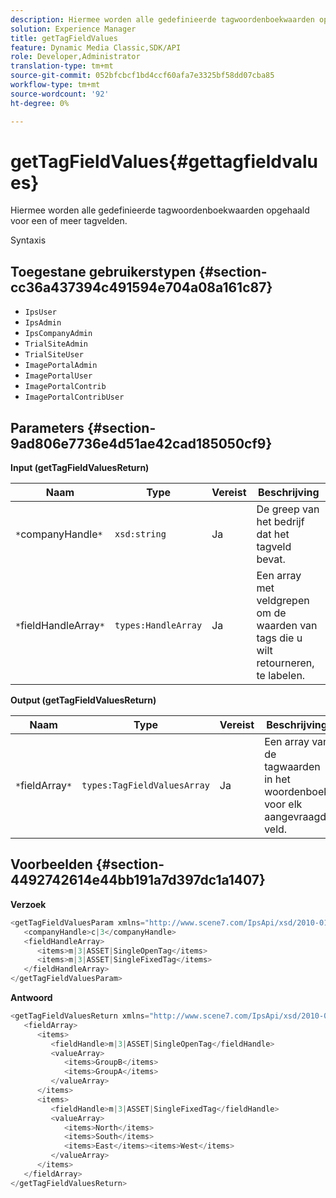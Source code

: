 ```yaml
---
description: Hiermee worden alle gedefinieerde tagwoordenboekwaarden opgehaald voor een of meer tagvelden.
solution: Experience Manager
title: getTagFieldValues
feature: Dynamic Media Classic,SDK/API
role: Developer,Administrator
translation-type: tm+mt
source-git-commit: 052bfcbcf1bd4ccf60afa7e3325bf58dd07cba85
workflow-type: tm+mt
source-wordcount: '92'
ht-degree: 0%

---
```



# getTagFieldValues{#gettagfieldvalues}

Hiermee worden alle gedefinieerde tagwoordenboekwaarden opgehaald voor een of meer tagvelden.

Syntaxis

## Toegestane gebruikerstypen {#section-cc36a437394c491594e704a08a161c87}

* `IpsUser`
* `IpsAdmin`
* `IpsCompanyAdmin`
* `TrialSiteAdmin`
* `TrialSiteUser`
* `ImagePortalAdmin`
* `ImagePortalUser`
* `ImagePortalContrib`
* `ImagePortalContribUser`

## Parameters {#section-9ad806e7736e4d51ae42cad185050cf9}

**Input (getTagFieldValuesReturn)**

| Naam | Type | Vereist | Beschrijving |
|---|---|---|---|
| `*`companyHandle`*` | `xsd:string` | Ja | De greep van het bedrijf dat het tagveld bevat. |
| `*`fieldHandleArray`*` | `types:HandleArray` | Ja | Een array met veldgrepen om de waarden van tags die u wilt retourneren, te labelen. |

**Output (getTagFieldValuesReturn)**

| Naam | Type | Vereist | Beschrijving |
|---|---|---|---|
| `*`fieldArray`*` | `types:TagFieldValuesArray` | Ja | Een array van de tagwaarden in het woordenboek voor elk aangevraagd veld. |

## Voorbeelden {#section-4492742614e44bb191a7d397dc1a1407}

**Verzoek**

```java
<getTagFieldValuesParam xmlns="http://www.scene7.com/IpsApi/xsd/2010-01-31">
   <companyHandle>c|3</companyHandle>
   <fieldHandleArray>
      <items>m|3|ASSET|SingleOpenTag</items>
      <items>m|3|ASSET|SingleFixedTag</items>
   </fieldHandleArray>
</getTagFieldValuesParam>
```

**Antwoord**

```java
<getTagFieldValuesReturn xmlns="http://www.scene7.com/IpsApi/xsd/2010-01-31">
   <fieldArray>
      <items>
         <fieldHandle>m|3|ASSET|SingleOpenTag</fieldHandle>
         <valueArray>
            <items>GroupB</items>
            <items>GroupA</items>
         </valueArray>
      </items>
      <items>
         <fieldHandle>m|3|ASSET|SingleFixedTag</fieldHandle>
         <valueArray>
            <items>North</items>
            <items>South</items>
            <items>East</items><items>West</items>
         </valueArray>
      </items>
   </fieldArray>
</getTagFieldValuesReturn>
```

